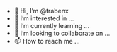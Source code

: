 - 👋 Hi, I’m @trabenx
- 👀 I’m interested in ...
- 🌱 I’m currently learning ...
- 💞️ I’m looking to collaborate on ...
- 📫 How to reach me ...

<!---
trabenx/trabenx is a ✨ special ✨ repository because its `README.md` (this file) appears on your GitHub profile.
You can click the Preview link to take a look at your changes.
--->
